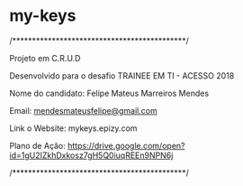 # my-keys

/********************************************/
  
  Projeto em C.R.U.D 
  
  Desenvolvido para o desafio TRAINEE EM TI - ACESSO 2018
	
  Nome do candidato: Felipe Mateus Marreiros Mendes
	
  Email: mendesmateusfelipe@gmail.com
  
  Link o Website: mykeys.epizy.com
  
  Plano de Ação: https://drive.google.com/open?id=1gU2IZkhDxkosz7gH5Q0iuqREEn9NPN6j
	
  
/********************************************/
